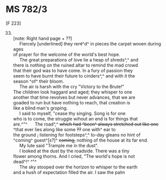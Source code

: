 # MS 782/3

[F 223]

33. \
[note: Right hand page + ??]\
&nbsp;&nbsp;&nbsp;&nbsp;&nbsp;Fiercely [underlined] they ren~~t~~^d^ in pieces the carpet woven during ages \
of prayer for the welcome of the world's best hope. \
&nbsp;&nbsp;&nbsp;&nbsp;&nbsp;The great preparations of love lie a heap of shreds^,^ and \
there is nothing on the ruined altar to remind the mad crowd \
that their god was to have come. In a fury of passion they \
seem to have burnt their future to cinders^,^ and with it the \
season ^of^ their bloom. \
&nbsp;&nbsp;&nbsp;&nbsp;&nbsp;The air is harsh with the cry "Victory to the Brute!" \
The children look haggard and aged; they whisper to one \
another that time revolves but never advances, that we are \
goaded to run but have nothing to reach, that creation is \
like a blind man's groping. \
&nbsp;&nbsp;&nbsp;&nbsp;&nbsp;I said to myself, "cease thy singing. Song is for one \
who is to come, the struggle wihout an end is for things that \
are.^"^
&nbsp;&nbsp;&nbsp;&nbsp;&nbsp;The road^,^ ~~which had ^been^ always stretched out like one~~ ^that ever lies along like some ~~??~~ one with^ ear to \
the ground ~~,~~ listening for footsteps^,^ to-day gleans no hint of \
^coming^ guest^[s?]^ ~~coming,~~ nothing of the house at its far end. \
&nbsp;&nbsp;&nbsp;&nbsp;&nbsp;My lute said "Trample me in the dust". \
&nbsp;&nbsp;&nbsp;&nbsp;&nbsp;I looked at the dust by the roadside. There was a tiny \
flower among thorns. And I cried, "The world's hope is not \
dead^!^ ^"^ \
&nbsp;&nbsp;&nbsp;&nbsp;&nbsp;The sky stooped over the horizon to whisper to the earth \
and a hush of expectation filled the air. I saw the palm
